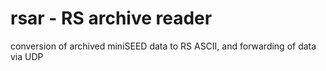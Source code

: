 # rsar - RS archive reader
conversion of archived miniSEED data to RS ASCII, and forwarding of data via UDP
